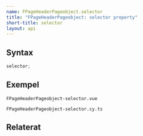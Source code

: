 ```yaml
---
name: FPageHeaderPageobject.selector
title: "FPageHeaderPageobject: selector property"
short-title: selector
layout: api
---
```


## Syntax

```ts nocompile nolint
selector;
```

## Exempel

```import static
FPageHeaderPageobject-selector.vue
```

```import
FPageHeaderPageobject-selector.cy.ts
```

## Relaterat
